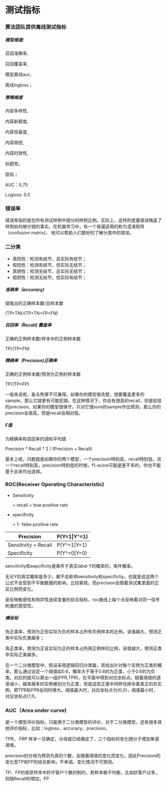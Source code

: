 # 测试指标

### 算法团队提供离线测试指标

##### 模型维度:

召回准确率, 

召回覆盖率, 

模型离线auc,

离线logloss；

##### 策略维度

内容多样性, 

内容新颖度, 

内容惊喜度, 

内容频控, 

内容时效性,

标题党，

低俗；



AUC：0,75

Logloss: 0.5



### 错误率

错误率指的是在所有测试样例中错分的样例比例。实际上，这样的度量错误掩盖了样例如何被分错的事实。在机器学习中，有一个普遍适用的称为混淆矩阵（confusion matrix)， 他可以帮助人们更好的了解分类中的错误。

### 二分类

- 真阳性：检测有结节，且实际有结节；
- 假阳性：检测有结节，但实际无结节；
- 真阴性：检测无结节，且实际无结节；
- 假阴性：检测无结节，但实际有结节；

##### 准确率（accuracy)

提取出的正确样本数/总样本数

(TP+TN)/(TP+TN+FP+FN)

##### 召回率（Recall) 覆盖率

正确的正例样本数/样本中的正例样本数

TP/(TP+FN)

##### 精确率（Precision)正确率

正确的正例样本数/预测为正例的样本数

TP/(TP+FP)



一般来说呢，鱼与熊掌不可兼得。如果你的模型很贪婪，想要覆盖更多的sample，那么它就更有可能犯错。在这种情况下，你会有很高的recall，但是较低的precision。如果你的模型很保守，只对它很sure的sample作出预测，那么你的precision会很高，但是recall会相对低。



##### F值

为精确率和召回率的调和平均值

Precision * Recall * 2 / (Precision + Recall)

基本上呢，问题就是如果你的两个模型，一个precision特别高，recall特别低，另一个recall特别高，precision特别低的时候，f1-score可能是差不多的，你也不能基于此来作出选择。

### ROC(Receiver Operating Characteristic)

- Sensitivity

  = recall = true positive rate

- specificity

   = 1- false positive rate

| Precision            | P(Y=1\|Y^=1) |
| -------------------- | ------------ |
| Sensitivity = Recall | P(Y^=1\|Y=1) |
| Specificity          | P(Y^=0\|Y=0) |

sencitivity和sepcificity是条件于真实label Y的概率的，条件概率。

无论Y的真实概率是多少，都不会影响sensitivity和specifictiy。也就是说这两个公式不会受到不平衡数据的影响，比较客观。而precision会随着测试集里面的正反比例而变化。





是反映敏感性和特异性连续变量的综合指标，roc曲线上每个点反映着对同一信号刺激的感受性。

##### 横坐标

伪正类率，预测为正但实际为负的样本占所有负例样本的比例，该值越大，预测正类中实际负类越多；

真正类率，预测为正且实际为正的样本占所用正例样的比例，该值越大，预测正类中实际正类越多。



在一个二分类模型中，假设采用逻辑回归分类器，其给出针对每个实例为正类的概率，那么通过设定一个阈值如0.6，概率大于等于0.6的为正类，小于0.6的为负类。对应的就可以算出一组(FPR,TPR)，在平面中得到对应坐标点。随着阈值的逐渐减小，越来越多的实例被划分为正类，但是这些正类中同样也掺杂着真正的负实例，即TPR和FPR会同时增大。阈值最大时，对应坐标点为(0,0)，阈值最小时，对应坐标点(1,1)。

### AUC（Area under curve)

是一个模型评价指标，只能用于二分类模型的评价，对于二分类模型，还有很多其他评价指标，比如：logloss，accuracy，precision。



TPR， FRP 样本一旦确定，分母就已经确定了，三个指标的变化随分子增加单调递增。

precision的分母为预测为真的个数，会随着阈值的变化而变化，因此Precision的变化受TP和FP的综合影响，不单调，变化情况不可预测。

TP、FP的值受样本中好坏客户个数的制约，若样本极不均衡，比如好客户过多，则随Recall的增加，FP
